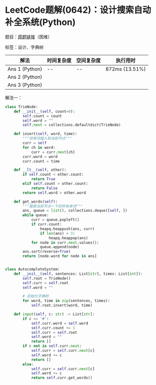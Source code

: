 # LeetCode题解(0642)：设计搜索自动补全系统(Python)

题目：[原题链接](https://leetcode-cn.com/problems/design-search-autocomplete-system/)（困难）

标签：设计、字典树

| 解法           | 时间复杂度 | 空间复杂度 | 执行用时       |
| -------------- | ---------- | ---------- | -------------- |
| Ans 1 (Python) | --         | --         | 872ms (13.51%) |
| Ans 2 (Python) |            |            |                |
| Ans 3 (Python) |            |            |                |

解法一：

```python
class TrieNode:
    def __init__(self, count=0):
        self.count = count
        self.word = ""
        self.next = collections.defaultdict(TrieNode)

    def insert(self, word, time):
        """将单词插入到当前节点"""
        curr = self
        for ch in word:
            curr = curr.next[ch]
        curr.word = word
        curr.count = time

    def __lt__(self, other):
        if self.count < other.count:
            return True
        elif self.count > other.count:
            return False
        return self.word > other.word

    def get_words(self):
        """搜索当前节点一下的所有单词"""
        ans, queue = list(), collections.deque([self, ])
        while queue:
            curr = queue.popleft()
            if curr.count:
                heapq.heappush(ans, curr)
                if len(ans) > 3:
                    heapq.heappop(ans)
            for node in curr.next.values():
                queue.append(node)
        ans.sort(reverse=True)
        return [node.word for node in ans]


class AutocompleteSystem:
    def __init__(self, sentences: List[str], times: List[int]):
        self.root = TrieNode()
        self.curr = self.root
        self.word = ""

        # 初始化字典树
        for word, time in zip(sentences, times):
            self.root.insert(word, time)

    def input(self, c: str) -> List[str]:
        if c == '#':
            self.curr.word = self.word
            self.curr.count += 1
            self.curr = self.root
            self.word = ""
            return []
        if c not in self.curr.next:
            self.curr = self.curr.next[c]
            self.word += c
            return []
        else:
            self.curr = self.curr.next[c]
            self.word += c
            return self.curr.get_words()
```